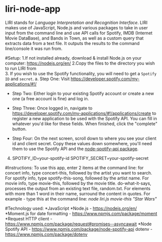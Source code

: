 # liri-node-app

LIRI stands for *Language Interpretation and Recognition Interface*.
LIRI makes use of JavaScript, Node.js and various packages to take in user input from the command line and use API calls for Spotify, IMDB (Internet Movie DataBase), and Bands in Town, as well as a custom query that extracts data from a text file. It outputs the results to the command line/console it was run from.

#Setup:
1.If not installed already, download & install Node.js on your computer: https://nodejs.org/en/
2.Copy the files to the directory you wish to run LIRI from  
3. If you wish to use the Spotify functionality, you will need to get a `Spotify ID` and `secret`. 
    a. Step One: Visit <https://developer.spotify.com/my-applications/#!/>

   * Step Two: Either login to your existing Spotify account or create a new one (a free account is fine) and log in.

   * Step Three: Once logged in, navigate to <https://developer.spotify.com/my-applications/#!/applications/create> to register a new application to be used with the Spotify API. You can fill in whatever you'd like for these fields. When finished, click the "complete" button.

   * Step Four: On the next screen, scroll down to where you see your client id and client secret. Copy these values down somewhere, you'll need them to use the Spotify API and the [node-spotify-api package](https://www.npmjs.com/package/node-spotify-api).


4. SPOTIFY_ID=your-spotify-id
SPOTIFY_SECRET=your-spotify-secret



#Instructions:
To use this app, enter 2 items at the command line: 
for concert info, type concert-this, followed by the artist you want to search.
For spotify info, type spotify-this-song, followed by the artist name. 
For movie info, type movie-this, followed by the movie title. 
do-what-it-says, processes the output from an existing text file, random.txt. 
For elements with more than 1 word in their name, surround the content in quotes.
For example - type this at the command line: *node liri.js movie-this "Star Wars"*

#Technology used:
*JavaScript
*Node.js - https://nodejs.org/en/
*Moment.js for date formatting - https://www.npmjs.com/package/moment
*Request HTTP client - https://www.npmjs.com/package/request#promises--asyncawait
*Node Spotify API - https://www.npmjs.com/package/node-spotify-api
dotenv - https://www.npmjs.com/package/dotenv